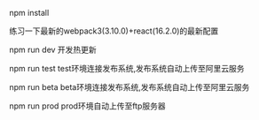 npm install

练习一下最新的webpack3(3.10.0)+react(16.2.0)的最新配置

npm run dev  开发热更新

npm run test test环境连接发布系统,发布系统自动上传至阿里云服务

npm run beta beta环境连接发布系统,发布系统自动上传至阿里云服务

npm run prod prod环境自动上传至ftp服务器